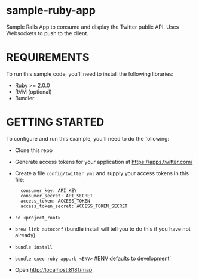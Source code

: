 sample-ruby-app
=================

Sample Rails App to consume and display the Twitter public API. Uses Websockets to push to the client.

REQUIREMENTS
============

To run this sample code, you'll need to install the following libraries:

- Ruby >= 2.0.0
- RVM (optional)
- Bundler


GETTING STARTED
============

To configure and run this example, you'll need to do the following:

- Clone this repo

- Generate access tokens for your application at https://apps.twitter.com/

- Create a file `config/twitter.yml` and supply your access tokens in this file:

		consumer_key: API_KEY	    
		consumer_secret: API_SECRET  	
		access_token: ACCESS_TOKEN  	
		access_token_secret: ACCESS_TOKEN_SECRET    

- `cd <project_root>`

- `brew link autoconf` (bundle install will tell you to do this if you have not already)

- `bundle install`

- `bundle exec ruby app.rb <ENV>` #ENV defaults to development`

- Open [http://localhost:8181/map](http://localhost:8181/map)




